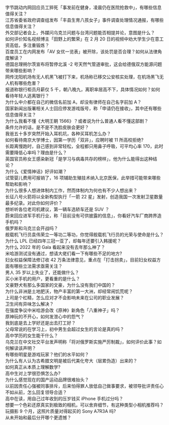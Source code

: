 字节跳动内网回应员工猝死「事发前在健身，凌晨仍在医院抢救中」，有哪些信息值得关注？  
江苏省委省政府调查组发布「丰县生育八孩女子」事件调查处理情况通报，有哪些信息值得关注？  
外交部记者会上，外媒问乌克兰问题与台湾问题能否相提并论，意图是什么？  
如何评价知名视频博主「田野上的繁荣」在 2 月 20 日的视频中劝大学生少在意工资高低，多注重锻炼？  
百度员工在内网发布「AV 女优一览表」被开除，该处罚是否合理？如何从法律角度解读？  
德国总理朔尔茨宣布将暂停北溪 -2 号天然气管道审批，这会给德俄双方能源问题带来哪些影响？  
网传沈阳机场有无人机黑飞被打下来，机场称已移交公安核实处理，在机场黑飞无人机有哪些危害？  
报道称银行柜员月薪仅 5 千，朝八晚九，离职率居高不下，具体情况如何？如何看待年轻人逃离银行？  
为什么中介都在自己的微信名前加 A，却没有律师在自己名字前加 A？  
国家新闻出版署相关人士回应停发游戏版号，称「申请仍在接收」，其中还有哪些信息值得关注？  
为什么我看不懂《大明王朝 1566》？或者说为什么普通人看不懂这部剧？  
条件允许的话，是不是不洗脸皮肤会更好？  
我爸五十多岁突然开始入耳机坑，各种买耳机怎么办？  
如何看待南京大学博士，因第一学历「双非」，应聘时被 11 所高校拒绝?  
长距离慢跑时，自己感到非常轻松，全程都只用鼻子呼吸，可平均心率 170，此时需要降低心率吗？理由是什么？  
英国官员称女王感染新冠「是学习与病毒共存的榜样」，他为什么能得出这种结论？  
为什么《爱情神话》好评如潮？  
试管婴儿费用可报销了，16 项辅助生殖技术纳入北京医保，此举措可能带来哪些帮助和影响？  
为什么很多人想进体制内工作，然而体制内为何也有不少人想出来？  
长征八号火箭将以全新构型执行「一箭 22 星」发射，创造我国一次发射卫星数量最多纪录。对此你如何评价？  
想听听各位老司机建议，第一辆车选轿车还是 SUV ？  
蔚来回应进军手机行业，称「目前没有可供披露的信息」，你看好汽车厂商跨界造手机吗？  
俄罗斯和乌克兰会开战吗？  
舰载机飞行员袁伟荣立一等功二等功，你觉得舰载机飞行员的光荣与使命是什么？  
为什么 LPL 已经四年三冠一亚了，却每年还要引入韩援呢？  
为什么 2022 年的 Gala 看起来没有去年那么神了？  
米哈游测试没有通过，想请大佬们看一下有哪些不足的地方?  
妇女权益保障法修订收 42 万条法律意见，重点在「打击拐卖」，目前妇女权益方面有哪些立法需求亟需关注？  
男人 35 岁以上失业了，还能做什么？  
买小米手机的用户，更看重的是什么？  
文豪野犬有那么多国家的文豪，为什么没有我们中国的？  
为什么非洲是土地肥沃，物产丰富的第一大洲，却经常闹饥荒呢？  
上司是个杠精，怎么应对才不会影响未来在公司的职业发展？  
卫生间有异味怎么解决？  
在强度争议中米哈游会改《原神》新角色「八重神子」吗？  
原神玩的不开心，如何发泄心中的怨气？  
我到底是去上学好还是出去打工好？  
父母常说的在学习上，初中男生会超过女生的言论是真的吗？  
高中学历的女生能干什么？  
乌克兰在中文社交平台发声明称「将对俄罗斯实施严厉制裁」，如何评价此事？如何解读该声明？  
有哪些明星是游戏玩家？他们的水平如何？  
为什么有人认为古希腊文明是被后代美化夸大（层累伪造）出来的？  
如何真正从本质上理解数学?  
高中生对上学很恐惧怎么办?  
为什么感觉现在的国产运动品牌很难抬头？  
以前因责任心强被同事排斥，后来怕得罪人放低自己做事要求，被领导批评责任心不如从前，怎么回复领导合适？  
高中在读，用自己过年收到的压岁钱买 iPhone 手机过分吗？  
想要一个色彩还原真实到极致的相机，可以舍弃细节，有这种类型小相机推荐吗？  
玩摄影 9 个月，这照片质量对得起买的 Sony A7R3A 吗?  
从未开始和最后分开哪个更遗憾？  
